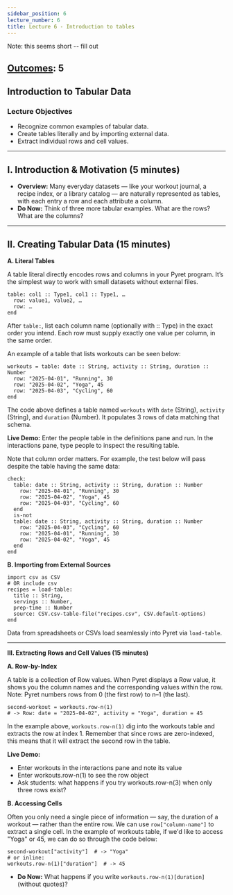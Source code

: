 ```yaml
---
sidebar_position: 6
lecture_number: 6
title: Lecture 6 - Introduction to tables
---
```


Note: this seems short -- fill out

## [Outcomes](../outcomes/): 5


## Introduction to Tabular Data

### Lecture Objectives
- Recognize common examples of tabular data.
- Create tables literally and by importing external data.
- Extract individual rows and cell values.

---

## I. Introduction & Motivation (5 minutes)

- **Overview:** Many everyday datasets — like your workout journal, a recipe index, or a library catalog — are naturally represented as tables, with each entry a row and each attribute a column.
- **Do Now:** Think of three more tabular examples. What are the rows? What are the columns?

---

## II. Creating Tabular Data (15 minutes)

**A. Literal Tables**

A table literal directly encodes rows and columns in your Pyret program. It’s the simplest way to work with small datasets without external files.
```pyret
table: col1 :: Type1, col1 :: Type1, …  
  row: value1, value2, …  
  row: … 
end
```

After `table:`, list each column name (optionally with :: Type) in the exact order you intend. Each row must supply exactly one value per column, in the same order.

An example of a table that lists workouts can be seen below: 
```pyret
workouts = table: date :: String, activity :: String, duration :: Number
  row: "2025-04-01", "Running", 30
  row: "2025-04-02", "Yoga", 45
  row: "2025-04-03", "Cycling", 60
end
```
The code above defines a table named `workouts` with `date` (String), `activity` (String), and `duration` (Number). It populates 3 rows of data matching that schema.

**Live Demo:**
Enter the people table in the definitions pane and run. In the interactions pane, type people to inspect the resulting table.

Note that column order matters. For example, the test below will pass despite the table having the same data:
```pyret
check:
  table: date :: String, activity :: String, duration :: Number
    row: "2025-04-01", "Running", 30
    row: "2025-04-02", "Yoga", 45
    row: "2025-04-03", "Cycling", 60
  end
  is-not
  table: date :: String, activity :: String, duration :: Number
    row: "2025-04-03", "Cycling", 60
    row: "2025-04-01", "Running", 30
    row: "2025-04-02", "Yoga", 45
  end
end
```

**B. Importing from External Sources**

```pyret
import csv as CSV
# OR include csv
recipes = load-table:
  title :: String,
  servings :: Number,
  prep-time :: Number
  source: CSV.csv-table-file("recipes.csv", CSV.default-options)
end
```

Data from spreadsheets or CSVs load seamlessly into Pyret via `load-table`.

---

**III. Extracting Rows and Cell Values (15 minutes)**

**A. Row-by-Index**

A table is a collection of Row values. When Pyret displays a Row value, it shows you the column names and the corresponding values within the row.
Note: Pyret numbers rows from 0 (the first row) to n–1 (the last). 

```pyret
second-workout = workouts.row-n(1)
# -> Row: date = "2025-04-02", activity = "Yoga", duration = 45
```
In the example above, `workouts.row-n(1)` dig into the workouts table and extracts the row at index 1. Remember that since rows are zero-indexed, this means that it will extract the second row in the table.

**Live Demo:**
- Enter workouts in the interactions pane and note its value
- Enter workouts.row-n(1) to see the row object
- Ask students: what happens if you try workouts.row-n(3) when only three rows exist?

**B. Accessing Cells**

Often you only need a single piece of information — say, the duration of a workout — rather than the entire row. We can use `row["column-name"]` to extract a single cell. In the example of workouts table, if we'd like to access "Yoga" or 45, we can do so through the code below:

```pyret
second-workout["activity"]  # -> "Yoga"
# or inline:
workouts.row-n(1)["duration"]  # -> 45
```

* **Do Now:** What happens if you write `workouts.row-n(1)[duration]` (without quotes)?



